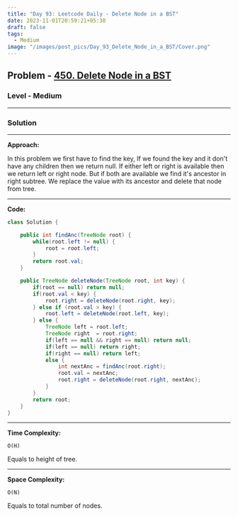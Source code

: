 ```yaml
---
title: "Day 93: Leetcode Daily - Delete Node in a BST"
date: 2023-11-01T20:59:21+05:30
draft: false
tags:
  - Medium
image: "/images/post_pics/Day_93_Delete_Node_in_a_BST/Cover.png"
---
```


## Problem - [450. Delete Node in a BST](https://leetcode.com/problems/delete-node-in-a-bst/description/)

### Level - Medium

---

### Solution

---

**Approach:**

In this problem we first have to find the key, If we found the key and it don't have any children then we return null. If either left or right is available then we return left or right node. But if both are available we find it's ancestor in right subtree. We replace the value with its ancestor and delete that node from tree.

---

**Code:**

```java
class Solution {

    public int findAnc(TreeNode root) {
        while(root.left != null) {
            root = root.left;
        }
        return root.val;
    }

    public TreeNode deleteNode(TreeNode root, int key) {
        if(root == null) return null;
        if(root.val < key) {
            root.right = deleteNode(root.right, key);
        } else if (root.val > key) {
            root.left = deleteNode(root.left, key);
        } else {
            TreeNode left = root.left;
            TreeNode right  = root.right;
            if(left == null && right == null) return null;
            if(left == null) return right;
            if(right == null) return left;
            else {
                int nextAnc = findAnc(root.right);
                root.val = nextAnc;
                root.right = deleteNode(root.right, nextAnc);
            }
        }
        return root;
    }
}

```

---

**Time Complexity:**

```
O(H)
```

Equals to height of tree.

---

**Space Complexity:**

```
O(N)
```

Equals to total number of nodes.
